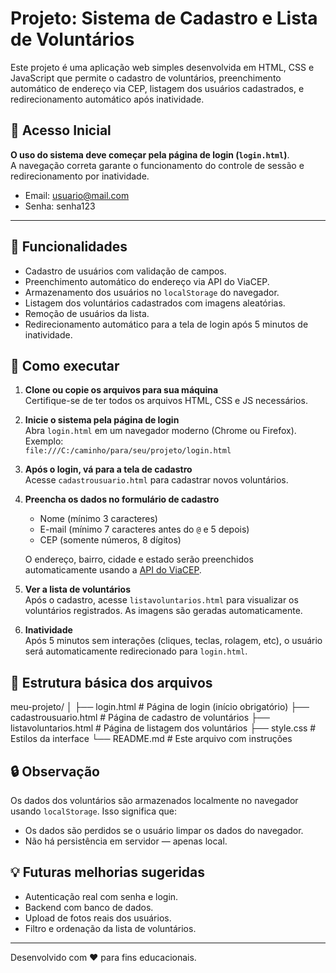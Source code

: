 # Projeto: Sistema de Cadastro e Lista de Voluntários

Este projeto é uma aplicação web simples desenvolvida em HTML, CSS e JavaScript que permite o cadastro de voluntários, preenchimento automático de endereço via CEP, listagem dos usuários cadastrados, e redirecionamento automático após inatividade.

## 🔐 Acesso Inicial

**O uso do sistema deve começar pela página de login (`login.html`)**.  
A navegação correta garante o funcionamento do controle de sessão e redirecionamento por inatividade.

- Email: usuario@mail.com
- Senha: senha123

---

## 🔧 Funcionalidades

- Cadastro de usuários com validação de campos.
- Preenchimento automático do endereço via API do ViaCEP.
- Armazenamento dos usuários no `localStorage` do navegador.
- Listagem dos voluntários cadastrados com imagens aleatórias.
- Remoção de usuários da lista.
- Redirecionamento automático para a tela de login após 5 minutos de inatividade.

## 🚀 Como executar

1. **Clone ou copie os arquivos para sua máquina**  
   Certifique-se de ter todos os arquivos HTML, CSS e JS necessários.

2. **Inicie o sistema pela página de login**  
   Abra `login.html` em um navegador moderno (Chrome ou Firefox).  
   Exemplo:  
   `file:///C:/caminho/para/seu/projeto/login.html`

3. **Após o login, vá para a tela de cadastro**  
   Acesse `cadastrousuario.html` para cadastrar novos voluntários.

4. **Preencha os dados no formulário de cadastro**
   - Nome (mínimo 3 caracteres)
   - E-mail (mínimo 7 caracteres antes do `@` e 5 depois)
   - CEP (somente números, 8 dígitos)

   O endereço, bairro, cidade e estado serão preenchidos automaticamente usando a [API do ViaCEP](https://viacep.com.br).

5. **Ver a lista de voluntários**  
   Após o cadastro, acesse `listavoluntarios.html` para visualizar os voluntários registrados. As imagens são geradas automaticamente.

6. **Inatividade**  
   Após 5 minutos sem interações (cliques, teclas, rolagem, etc), o usuário será automaticamente redirecionado para `login.html`.

## 📁 Estrutura básica dos arquivos

meu-projeto/
│
├── login.html               # Página de login (início obrigatório)
├── cadastrousuario.html     # Página de cadastro de voluntários
├── listavoluntarios.html    # Página de listagem dos voluntários
├── style.css                # Estilos da interface
└── README.md                # Este arquivo com instruções

## 🔒 Observação

Os dados dos voluntários são armazenados localmente no navegador usando `localStorage`. Isso significa que:

- Os dados são perdidos se o usuário limpar os dados do navegador.
- Não há persistência em servidor — apenas local.

## 💡 Futuras melhorias sugeridas

- Autenticação real com senha e login.
- Backend com banco de dados.
- Upload de fotos reais dos usuários.
- Filtro e ordenação da lista de voluntários.

---

Desenvolvido com ❤️ para fins educacionais.
